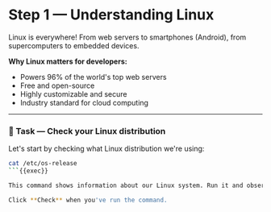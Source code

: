 # Step 1 — Understanding Linux

Linux is everywhere! From web servers to smartphones (Android), from supercomputers to embedded devices.

**Why Linux matters for developers:**
- Powers 96% of the world's top web servers
- Free and open-source
- Highly customizable and secure
- Industry standard for cloud computing

---

### 🧪 Task — Check your Linux distribution

Let's start by checking what Linux distribution we're using:

```bash
cat /etc/os-release
```{{exec}}

This command shows information about our Linux system. Run it and observe the output.

Click **Check** when you've run the command.


